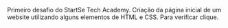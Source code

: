 Primeiro desafio do StartSe Tech Academy.
Criação da página inicial de um website utilizando alguns elementos de HTML e CSS.
Para verificar clique.

